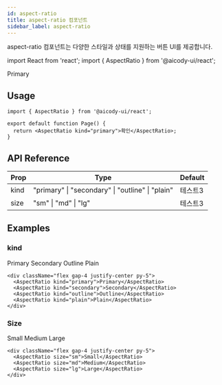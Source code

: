 ```yaml
---
id: aspect-ratio
title: aspect-ratio 컴포넌트
sidebar_label: aspect-ratio
---
```


aspect-ratio 컴포넌트는 다양한 스타일과 상태를 지원하는 버튼 UI를 제공합니다.

import React from 'react';
import { AspectRatio } from '@aicody-ui/react';

<div className="flex gap-4 justify-center py-5">
  <AspectRatio kind="primary">Primary</AspectRatio>
</div>

## Usage

```tsx
import { AspectRatio } from '@aicody-ui/react';

export default function Page() {
  return <AspectRatio kind="primary">확인</AspectRatio>;
}
```

## API Reference

| Prop | Type                                             | Default |
| ---- | ------------------------------------------------ | ------- |
| kind | "primary" \| "secondary" \| "outline" \| "plain" | 테스트3 |
| size | "sm" \| "md" \| "lg"                             | 테스트3 |

## Examples

### kind

<div className="flex gap-4 justify-center py-5">
  <AspectRatio kind="primary">Primary</AspectRatio>
  <AspectRatio kind="secondary">Secondary</AspectRatio>
  <AspectRatio kind="outline">Outline</AspectRatio>
  <AspectRatio kind="plain">Plain</AspectRatio>
</div>

```tsx
<div className="flex gap-4 justify-center py-5">
  <AspectRatio kind="primary">Primary</AspectRatio>
  <AspectRatio kind="secondary">Secondary</AspectRatio>
  <AspectRatio kind="outline">Outline</AspectRatio>
  <AspectRatio kind="plain">Plain</AspectRatio>
</div>
```

### Size

<div className="flex gap-4 justify-center py-5">
  <AspectRatio size="sm">Small</AspectRatio>
  <AspectRatio size="md">Medium</AspectRatio>
  <AspectRatio size="lg">Large</AspectRatio>
</div>

```tsx
<div className="flex gap-4 justify-center py-5">
  <AspectRatio size="sm">Small</AspectRatio>
  <AspectRatio size="md">Medium</AspectRatio>
  <AspectRatio size="lg">Large</AspectRatio>
</div>
```
